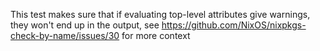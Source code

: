 This test makes sure that if evaluating top-level attributes give warnings, they won't end up in
the output, see https://github.com/NixOS/nixpkgs-check-by-name/issues/30 for more context
